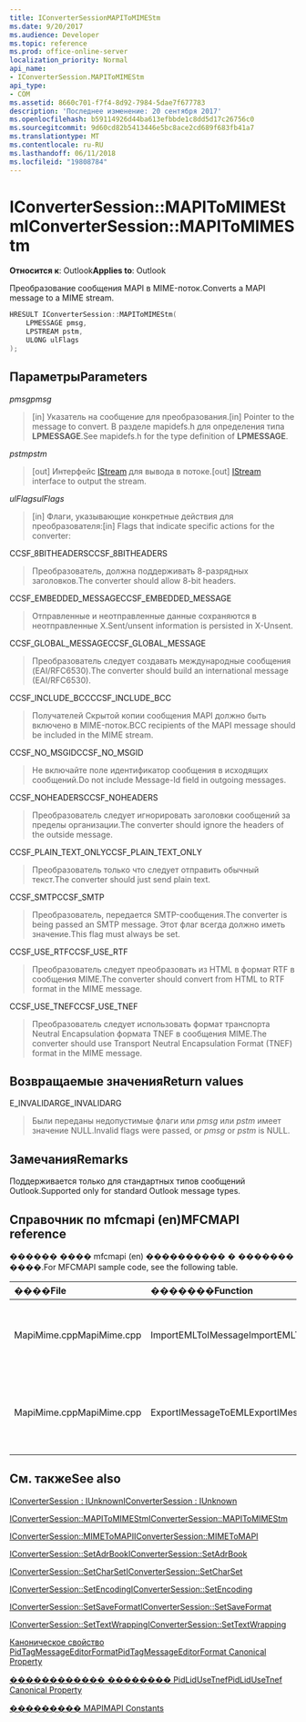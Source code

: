 ```yaml
---
title: IConverterSessionMAPIToMIMEStm
ms.date: 9/20/2017
ms.audience: Developer
ms.topic: reference
ms.prod: office-online-server
localization_priority: Normal
api_name:
- IConverterSession.MAPIToMIMEStm
api_type:
- COM
ms.assetid: 8660c701-f7f4-8d92-7984-5dae7f677783
description: 'Последнее изменение: 20 сентября 2017'
ms.openlocfilehash: b59114926d44ba613efbbde1c8dd5d17c26756c0
ms.sourcegitcommit: 9d60cd82b5413446e5bc8ace2cd689f683fb41a7
ms.translationtype: MT
ms.contentlocale: ru-RU
ms.lasthandoff: 06/11/2018
ms.locfileid: "19808784"
---
```

# <a name="iconvertersessionmapitomimestm"></a><span data-ttu-id="42f22-103">IConverterSession::MAPIToMIMEStm</span><span class="sxs-lookup"><span data-stu-id="42f22-103">IConverterSession::MAPIToMIMEStm</span></span>
 
  
<span data-ttu-id="42f22-104">**Относится к**: Outlook</span><span class="sxs-lookup"><span data-stu-id="42f22-104">**Applies to**: Outlook</span></span> 
  
<span data-ttu-id="42f22-105">Преобразование сообщения MAPI в MIME-поток.</span><span class="sxs-lookup"><span data-stu-id="42f22-105">Converts a MAPI message to a MIME stream.</span></span>
  
```cpp
HRESULT IConverterSession::MAPIToMIMEStm( 
    LPMESSAGE pmsg, 
    LPSTREAM pstm, 
    ULONG ulFlags 
);
```

## <a name="parameters"></a><span data-ttu-id="42f22-106">Параметры</span><span class="sxs-lookup"><span data-stu-id="42f22-106">Parameters</span></span>

 <span data-ttu-id="42f22-107">_pmsg_</span><span class="sxs-lookup"><span data-stu-id="42f22-107">_pmsg_</span></span>
  
> <span data-ttu-id="42f22-108">[in] Указатель на сообщение для преобразования.</span><span class="sxs-lookup"><span data-stu-id="42f22-108">[in] Pointer to the message to convert.</span></span> <span data-ttu-id="42f22-109">В разделе mapidefs.h для определения типа **LPMESSAGE**.</span><span class="sxs-lookup"><span data-stu-id="42f22-109">See mapidefs.h for the type definition of **LPMESSAGE**.</span></span>
    
 <span data-ttu-id="42f22-110">_pstm_</span><span class="sxs-lookup"><span data-stu-id="42f22-110">_pstm_</span></span>
  
> <span data-ttu-id="42f22-111">[out] Интерфейс [IStream](http://msdn.microsoft.com/en-us/library/aa380034%28VS.85%29.aspx) для вывода в потоке.</span><span class="sxs-lookup"><span data-stu-id="42f22-111">[out] [IStream](http://msdn.microsoft.com/en-us/library/aa380034%28VS.85%29.aspx) interface to output the stream.</span></span> 
    
 <span data-ttu-id="42f22-112">_ulFlags_</span><span class="sxs-lookup"><span data-stu-id="42f22-112">_ulFlags_</span></span>
  
>  <span data-ttu-id="42f22-113">[in] Флаги, указывающие конкретные действия для преобразователя:</span><span class="sxs-lookup"><span data-stu-id="42f22-113">[in] Flags that indicate specific actions for the converter:</span></span> 
    
<span data-ttu-id="42f22-114">CCSF_8BITHEADERS</span><span class="sxs-lookup"><span data-stu-id="42f22-114">CCSF_8BITHEADERS</span></span>
  
> <span data-ttu-id="42f22-115">Преобразователь, должна поддерживать 8-разрядных заголовков.</span><span class="sxs-lookup"><span data-stu-id="42f22-115">The converter should allow 8-bit headers.</span></span>
    
<span data-ttu-id="42f22-116">CCSF_EMBEDDED_MESSAGE</span><span class="sxs-lookup"><span data-stu-id="42f22-116">CCSF_EMBEDDED_MESSAGE</span></span>
  
> <span data-ttu-id="42f22-117">Отправленные и неотправленные данные сохраняются в неотправленные X.</span><span class="sxs-lookup"><span data-stu-id="42f22-117">Sent/unsent information is persisted in X-Unsent.</span></span>
    
<span data-ttu-id="42f22-118">CCSF_GLOBAL_MESSAGE</span><span class="sxs-lookup"><span data-stu-id="42f22-118">CCSF_GLOBAL_MESSAGE</span></span>
  
> <span data-ttu-id="42f22-119">Преобразователь следует создавать международные сообщения (EAI/RFC6530).</span><span class="sxs-lookup"><span data-stu-id="42f22-119">The converter should build an international message (EAI/RFC6530).</span></span>
    
<span data-ttu-id="42f22-120">CCSF_INCLUDE_BCC</span><span class="sxs-lookup"><span data-stu-id="42f22-120">CCSF_INCLUDE_BCC</span></span>
  
> <span data-ttu-id="42f22-121">Получателей Скрытой копии сообщения MAPI должно быть включено в MIME-поток.</span><span class="sxs-lookup"><span data-stu-id="42f22-121">BCC recipients of the MAPI message should be included in the MIME stream.</span></span>
    
<span data-ttu-id="42f22-122">CCSF_NO_MSGID</span><span class="sxs-lookup"><span data-stu-id="42f22-122">CCSF_NO_MSGID</span></span>
  
> <span data-ttu-id="42f22-123">Не включайте поле идентификатор сообщения в исходящих сообщений.</span><span class="sxs-lookup"><span data-stu-id="42f22-123">Do not include Message-Id field in outgoing messages.</span></span>
    
<span data-ttu-id="42f22-124">CCSF_NOHEADERS</span><span class="sxs-lookup"><span data-stu-id="42f22-124">CCSF_NOHEADERS</span></span>
  
> <span data-ttu-id="42f22-125">Преобразователь следует игнорировать заголовки сообщений за пределы организации.</span><span class="sxs-lookup"><span data-stu-id="42f22-125">The converter should ignore the headers of the outside message.</span></span>
    
<span data-ttu-id="42f22-126">CCSF_PLAIN_TEXT_ONLY</span><span class="sxs-lookup"><span data-stu-id="42f22-126">CCSF_PLAIN_TEXT_ONLY</span></span>
  
> <span data-ttu-id="42f22-127">Преобразователь только что следует отправить обычный текст.</span><span class="sxs-lookup"><span data-stu-id="42f22-127">The converter should just send plain text.</span></span>
    
<span data-ttu-id="42f22-128">CCSF_SMTP</span><span class="sxs-lookup"><span data-stu-id="42f22-128">CCSF_SMTP</span></span>
  
> <span data-ttu-id="42f22-129">Преобразователь, передается SMTP-сообщения.</span><span class="sxs-lookup"><span data-stu-id="42f22-129">The converter is being passed an SMTP message.</span></span> <span data-ttu-id="42f22-130">Этот флаг всегда должно иметь значение.</span><span class="sxs-lookup"><span data-stu-id="42f22-130">This flag must always be set.</span></span>
    
<span data-ttu-id="42f22-131">CCSF_USE_RTF</span><span class="sxs-lookup"><span data-stu-id="42f22-131">CCSF_USE_RTF</span></span>
  
> <span data-ttu-id="42f22-132">Преобразователь следует преобразовать из HTML в формат RTF в сообщения MIME.</span><span class="sxs-lookup"><span data-stu-id="42f22-132">The converter should convert from HTML to RTF format in the MIME message.</span></span>
    
<span data-ttu-id="42f22-133">CCSF_USE_TNEF</span><span class="sxs-lookup"><span data-stu-id="42f22-133">CCSF_USE_TNEF</span></span>
  
> <span data-ttu-id="42f22-134">Преобразователь следует использовать формат транспорта Neutral Encapsulation формата TNEF в сообщения MIME.</span><span class="sxs-lookup"><span data-stu-id="42f22-134">The converter should use Transport Neutral Encapsulation Format (TNEF) format in the MIME message.</span></span>
    
## <a name="return-values"></a><span data-ttu-id="42f22-135">Возвращаемые значения</span><span class="sxs-lookup"><span data-stu-id="42f22-135">Return values</span></span>

<span data-ttu-id="42f22-136">E_INVALIDARG</span><span class="sxs-lookup"><span data-stu-id="42f22-136">E_INVALIDARG</span></span>
  
> <span data-ttu-id="42f22-137">Были переданы недопустимые флаги или *pmsg* или *pstm* имеет значение NULL.</span><span class="sxs-lookup"><span data-stu-id="42f22-137">Invalid flags were passed, or  *pmsg*  or  *pstm*  is NULL.</span></span> 
    
## <a name="remarks"></a><span data-ttu-id="42f22-138">Замечания</span><span class="sxs-lookup"><span data-stu-id="42f22-138">Remarks</span></span>

<span data-ttu-id="42f22-139">Поддерживается только для стандартных типов сообщений Outlook.</span><span class="sxs-lookup"><span data-stu-id="42f22-139">Supported only for standard Outlook message types.</span></span>
  
## <a name="mfcmapi-reference"></a><span data-ttu-id="42f22-140">Справочник по mfcmapi (en)</span><span class="sxs-lookup"><span data-stu-id="42f22-140">MFCMAPI reference</span></span>

<span data-ttu-id="42f22-141">������ ���� mfcmapi (en) ���������� � ������� ����.</span><span class="sxs-lookup"><span data-stu-id="42f22-141">For MFCMAPI sample code, see the following table.</span></span>
  
|<span data-ttu-id="42f22-142">**����**</span><span class="sxs-lookup"><span data-stu-id="42f22-142">**File**</span></span>|<span data-ttu-id="42f22-143">**�������**</span><span class="sxs-lookup"><span data-stu-id="42f22-143">**Function**</span></span>|<span data-ttu-id="42f22-144">**�����������**</span><span class="sxs-lookup"><span data-stu-id="42f22-144">**Comment**</span></span>|
|:-----|:-----|:-----|
|<span data-ttu-id="42f22-145">MapiMime.cpp</span><span class="sxs-lookup"><span data-stu-id="42f22-145">MapiMime.cpp</span></span>  <br/> |<span data-ttu-id="42f22-146">ImportEMLToIMessage</span><span class="sxs-lookup"><span data-stu-id="42f22-146">ImportEMLToIMessage</span></span>  <br/> |<span data-ttu-id="42f22-147">Mfcmapi (en) используется MimeToMAPI для преобразования EML-файла в сообщение MAPI.</span><span class="sxs-lookup"><span data-stu-id="42f22-147">MFCMAPI uses MimeToMAPI to convert an EML file to a MAPI message.</span></span>  <br/> |
|<span data-ttu-id="42f22-148">MapiMime.cpp</span><span class="sxs-lookup"><span data-stu-id="42f22-148">MapiMime.cpp</span></span>  <br/> |<span data-ttu-id="42f22-149">ExportIMessageToEML</span><span class="sxs-lookup"><span data-stu-id="42f22-149">ExportIMessageToEML</span></span>  <br/> |<span data-ttu-id="42f22-150">Mfcmapi (en) используется MAPIToMIMEStm для преобразования MAPI сообщения EML-файла.</span><span class="sxs-lookup"><span data-stu-id="42f22-150">MFCMAPI uses MAPIToMIMEStm to convert a MAPI message to an EML file.</span></span>  <br/> |
   
## <a name="see-also"></a><span data-ttu-id="42f22-151">См. также</span><span class="sxs-lookup"><span data-stu-id="42f22-151">See also</span></span>



[<span data-ttu-id="42f22-152">IConverterSession : IUnknown</span><span class="sxs-lookup"><span data-stu-id="42f22-152">IConverterSession : IUnknown</span></span>](iconvertersessioniunknown.md)
  
[<span data-ttu-id="42f22-153">IConverterSession::MAPIToMIMEStm</span><span class="sxs-lookup"><span data-stu-id="42f22-153">IConverterSession::MAPIToMIMEStm</span></span>](iconvertersession-mapitomimestm.md)
  
[<span data-ttu-id="42f22-154">IConverterSession::MIMEToMAPI</span><span class="sxs-lookup"><span data-stu-id="42f22-154">IConverterSession::MIMEToMAPI</span></span>](iconvertersession-mimetomapi.md)
  
[<span data-ttu-id="42f22-155">IConverterSession::SetAdrBook</span><span class="sxs-lookup"><span data-stu-id="42f22-155">IConverterSession::SetAdrBook</span></span>](iconvertersession-setadrbook.md)
  
[<span data-ttu-id="42f22-156">IConverterSession::SetCharSet</span><span class="sxs-lookup"><span data-stu-id="42f22-156">IConverterSession::SetCharSet</span></span>](iconvertersession-setcharset.md)
  
[<span data-ttu-id="42f22-157">IConverterSession::SetEncoding</span><span class="sxs-lookup"><span data-stu-id="42f22-157">IConverterSession::SetEncoding</span></span>](iconvertersession-setencoding.md)
  
[<span data-ttu-id="42f22-158">IConverterSession::SetSaveFormat</span><span class="sxs-lookup"><span data-stu-id="42f22-158">IConverterSession::SetSaveFormat</span></span>](iconvertersession-setsaveformat.md)
  
[<span data-ttu-id="42f22-159">IConverterSession::SetTextWrapping</span><span class="sxs-lookup"><span data-stu-id="42f22-159">IConverterSession::SetTextWrapping</span></span>](iconvertersession-settextwrapping.md)
  
[<span data-ttu-id="42f22-160">Каноническое свойство PidTagMessageEditorFormat</span><span class="sxs-lookup"><span data-stu-id="42f22-160">PidTagMessageEditorFormat Canonical Property</span></span>](pidtagmessageeditorformat-canonical-property.md)
  
[<span data-ttu-id="42f22-161">������������ �������� PidLidUseTnef</span><span class="sxs-lookup"><span data-stu-id="42f22-161">PidLidUseTnef Canonical Property</span></span>](pidlidusetnef-canonical-property.md)


[<span data-ttu-id="42f22-162">��������� MAPI</span><span class="sxs-lookup"><span data-stu-id="42f22-162">MAPI Constants</span></span>](mapi-constants.md)

